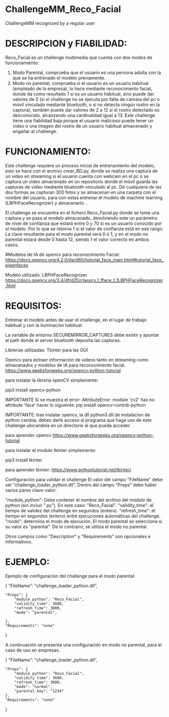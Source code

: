 # ChallengeMM_Reco_Facial
ChallengeMM recognized by a regular user

# DESCRIPCION y FIABILIDAD:
Reco_Facial es un challenge multimedia que cuenta con dos modos de funcionamiento: 
1. Modo Parental, comprueba que el usuario es una persona adulta con la que se ha entrenado el modelo previamente.
2. Modo no parental, comprueba si el usuario es un usuario habitual (empleado de la empresa), lo hace mediante
reconocimiento facial, donde da como resultado 1 si es un usuario habitual, sino puede dar valores de 0 (si el challenge 
no se ejecuta por falta de cámara del pc o móvil vinculado mediante bluetooth, o si no detecta ningún rostro en la captura),
también puede dar valores de 2 a 12 si el rostro detectado es desconocido, alcanzando una cardinalidad igual a 13. Este challenge
tiene una fiabilidad baja porque el usuario malicioso puede tener un video o una imagen del rostro de un usuario habitual 
almacenado y engañar al challenge. 

# FUNCIONAMIENTO:
Este challenge requiere un proceso inicial de entrenamiento del modelo, esto se hace con el archivo crear_BD.py, donde se realiza
una captura de un video en streaming si el usuario cuenta con webcam en el pc o se captura un video almacenado en un repositorio
donde el móvil guarda las capturas de video mediante bluetooth vinculado al pc. De cualquiera de las dos formas se capturan 300
fotos y se almacenan en una carpeta con el nombre del usuario, para con estas entrenar el modelo de machine learning (LBPHFaceRecognizer) 
y almacenarlo. .

El challenge se encuentra en el fichero Reco_Facial.py donde se toma una captura y se pasa al modelo almacenado, devolviendo este
un parámetro de nivel de confianza que estará entre 0 y 70 si es un usuario conocido por el modelo. Por lo que se retorna 1 si
el valor de confianza está en ese rango. La clave resultante para el modo parental será 0 ó 1, y en el modo no parental
estará desde 0 hasta 12, siendo 1 el valor correcto en ambos casos. 

#Modelos de IA de opencv para reconocimiento Facial:
https://docs.opencv.org/4.2.0/da/d60/tutorial_face_main.html#tutorial_face_eigenfaces

Modelo utilizado: LBPHFaceRecognizer
https://docs.opencv.org/3.4/df/d25/classcv_1_1face_1_1LBPHFaceRecognizer.html

# REQUISITOS:
Entrenar el modelo antes de usar el challenge, en el lugar de trabajo habitual y con la iluminación habitual. 

La variable de entorno SECUREMIRROR_CAPTURES debe existir y apuntar al path donde el server bluetooth deposita las capturas.

Librerías utilizadas:
Tkinter para las GUI 

Opencv para extraer información de videos tanto en streaming como almacenados y modelos de IA para reconocimiento facial.    
https://www.geeksforgeeks.org/opencv-python-tutorial

para instalar la libreria openCV simplemente:

pip3 install opencv-python

IMPORTANTE Si se muestra el  error: AttributeError: module 'cv2' has no attribute 'face' hacer lo siguiente:
pip install opencv-contrib-python

IMPORTANTE: tras instalar opencv, la dll python3.dll de instalacion de python cambia, debes darle acceso al programa que haga uso de este challenge ubicandola en un directorio al que pueda acceder

para aprender opencv https://www.geeksforgeeks.org/opencv-python-tutorial

para instalar el modulo tkinter simplemente:

pip3 install tkinter

para aprender tkinter: https://www.pythontutorial.net/tkinter/

Configuración para validar el challenge
El valor del campo "FileName" debe ser "challenge_loader_python.dll". Dentro del campo "Props" debe haber varios pares clave-valor:

"module_python": Debe contener el nombre del archivo del módulo de python  (sin incluir ".py"). En este caso: "Reco_Facial".
"validity_time": el tiempo de validez del challenge en segundos (entero).
"refresh_time": el tiempo en segundos (entero) entre ejecuciones automáticas del challenge.
"modo": determina el modo de ejecución. El modo parental se selecciona si su valor es "parental". De lo contrario, se utiliza el modo no parental.

Otros campos como "Description" y "Requirements" son opcionales e informativos.

# EJEMPLO:
Ejemplo de configuración del challenge para el modo parental:

{ 	"FileName": "challenge_loader_python.dll",
	
	"Props": {
		"module_python": "Reco_Facial",
		"validity_time": 3600,
		"refresh_time": 3000,
		"mode": "parental",
		
	},
	"Requirements": "none"
}

A continuación se presenta una configuración en modo no parental, para el caso de uso en empresas. 

{	"FileName": "challenge_loader_python.dll",
	
	"Props": {
		"module_python": "Reco_Facial",
		"validity_time": 3600,
		"refresh_time": 3000,
		"mode": "normal",
		"parental_key": "1234"
	},
	"Requirements": "none"
}


